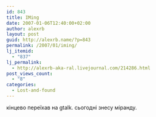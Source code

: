 ```yaml
---
id: 843
title: IMing
date: 2007-01-06T12:40:00+02:00
author: alexrb
layout: post
guid: http://alexrb.name/?p=843
permalink: /2007/01/iming/
lj_itemid:
  - "837"
lj_permalink:
  - http://alexrb-aka-ral.livejournal.com/214286.html
post_views_count:
  - "8"
categories:
  - Lost-and-found
---
```

кінцево переїхав на gtalk. сьогодні знесу міранду.